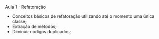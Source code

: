 Aula 1 - Refatoração

- Conceitos básicos de refatoração utilizando até o momento uma única classe;
- Extração de métodos;
- Diminuir códigos duplicados;
